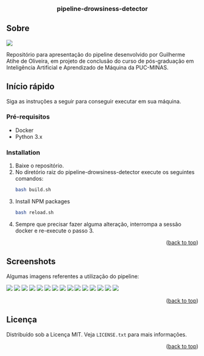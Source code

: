 <a name="readme-top"></a>

<!-- PROJECT LOGO -->
<br />
<div align="center">

  <h3 align="center">pipeline-drowsiness-detector</h3>

</div>

<!-- Sobre o projeto -->

## Sobre

<img style="background-color:white;" src="/imgs/diagram.png">

Repositório para apresentação do pipeline desenvolvido por Guilherme Atihe de Oliveira, em projeto de conclusão do curso de pós-graduação em Inteligência Artificial e Aprendizado de Máquina da PUC-MINAS.

<!-- GETTING STARTED -->

## Início rápido

Siga as instruções a seguir para conseguir executar em sua máquina.

### Pré-requisitos

- Docker
- Python 3.x

### Installation

1. Baixe o repositório.
2. No diretório raiz do pipeline-drowsiness-detector execute os seguintes comandos:
   ```sh
   bash build.sh
   ```
3. Install NPM packages
   ```sh
   bash reload.sh
   ```
4. Sempre que precisar fazer alguma alteração, interrompa a sessão docker e re-execute o passo 3.

<p align="right">(<a href="#readme-top">back to top</a>)</p>

<!-- USAGE EXAMPLES -->

## Screenshots

Algumas imagens referentes a utilização do pipeline:

<img style="background-color:white;" src="/imgs/1.png">

<img style="background-color:white;" src="/imgs/2.png">

<img style="background-color:white;" src="/imgs/3.png">

<img style="background-color:white;" src="/imgs/4.png">

<img style="background-color:white;" src="/imgs/5.png">

<img style="background-color:white;" src="/imgs/6.png">

<img style="background-color:white;" src="/imgs/7.png">

<img style="background-color:white;" src="/imgs/8.png">

<img style="background-color:white;" src="/imgs/9.png">

<img style="background-color:white;" src="/imgs/10.png">

<img style="background-color:white;" src="/imgs/11.png">

<img style="background-color:white;" src="/imgs/12.png">

<img style="background-color:white;" src="/imgs/13.png">

<img style="background-color:white;" src="/imgs/14.png">

<img style="background-color:white;" src="/imgs/15.png">

<p align="right">(<a href="#readme-top">back to top</a>)</p>

<!-- LICENSE -->

## Licença

Distribuído sob a Licença MIT. Veja `LICENSE.txt` para mais informações.

<p align="right">(<a href="#readme-top">back to top</a>)</p>

<!-- CONTACT -->
